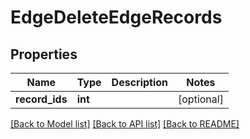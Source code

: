# EdgeDeleteEdgeRecords

## Properties
Name | Type | Description | Notes
------------ | ------------- | ------------- | -------------
**record_ids** | **int** |  | [optional] 

[[Back to Model list]](../README.md#documentation-for-models) [[Back to API list]](../README.md#documentation-for-api-endpoints) [[Back to README]](../README.md)


